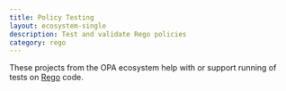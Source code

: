 ```yaml
---
title: Policy Testing
layout: ecosystem-single
description: Test and validate Rego policies
category: rego
---
```


These projects from the OPA ecosystem help with or support running of
tests on [Rego](../../policy-language) code.
